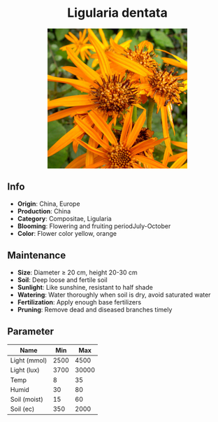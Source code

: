 <h1 align='center'>Ligularia dentata</h1>
<p align="center">
    <img 
        align='center'
        width='320'
        src="../images/ligularia dentata.png" 
        alt='Ligularia dentata' />
</p>

## Info

 - **Origin**: China, Europe
 - **Production**: China
 - **Category**: Compositae, Ligularia
 - **Blooming**: Flowering and fruiting periodJuly-October
 - **Color**: Flower color yellow, orange

## Maintenance

 - **Size**: Diameter ≥ 20 cm, height 20-30 cm
 - **Soil**: Deep loose and fertile soil
 - **Sunlight**: Like sunshine, resistant to half shade
 - **Watering**: Water thoroughly when soil is dry, avoid saturated water
 - **Fertilization**: Apply enough base fertilizers
 - **Pruning**: Remove dead and diseased branches timely

## Parameter

| Name         | Min  | Max   |
|--------------|------|-------|
| Light (mmol) | 2500 | 4500  |
| Light (lux)  | 3700 | 30000 |
| Temp         | 8    | 35    |
| Humid        | 30   | 80    |
| Soil (moist) | 15   | 60    |
| Soil (ec)    | 350  | 2000  |